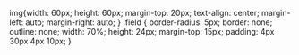 img{width: 60px;
height: 60px;
margin-top: 20px;
text-align: center;
margin-left: auto;
margin-right: auto;
}
.field {
border-radius: 5px;
border: none;
outline: none;
width: 70%;
height: 24px;
margin-top: 15px;
padding: 4px 30px 4px 10px;
}
